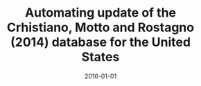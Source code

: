 ---
title: "Automating update of the Crhistiano, Motto and Rostagno (2014) database for the United States"
collection: press
date: 2016-01-01
coauthors: "With Damiano Argan"
status: 'CEPREMAP"'
---